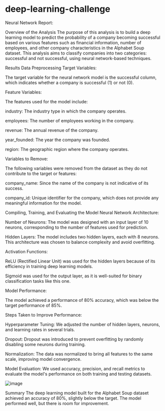 # deep-learning-challenge

Neural Network Report: 

Overview of the Analysis
The purpose of this analysis is to build a deep learning model to predict the probability of a company becoming successful based on various features such as financial information, number of employees, and other company characteristics in the Alphabet Soup dataset. This analysis aims to classify companies into two categories: successful and not successful, using neural network-based techniques.

Results
Data Preprocessing
Target Variables:

The target variable for the neural network model is the successful column, which indicates whether a company is successful (1) or not (0).

Feature Variables:

The features used for the model include:

industry: The industry type in which the company operates.

employees: The number of employees working in the company.

revenue: The annual revenue of the company.

year_founded: The year the company was founded.

region: The geographic region where the company operates.

Variables to Remove:

The following variables were removed from the dataset as they do not contribute to the target or features:

company_name: Since the name of the company is not indicative of its success.

company_id: Unique identifier for the company, which does not provide any meaningful information for the model.

Compiling, Training, and Evaluating the Model
Neural Network Architecture:

Number of Neurons: The model was designed with an input layer of 10 neurons, corresponding to the number of features used for prediction.

Hidden Layers: The model includes two hidden layers, each with 8 neurons. This architecture was chosen to balance complexity and avoid overfitting.

Activation Functions:

ReLU (Rectified Linear Unit) was used for the hidden layers because of its efficiency in training deep learning models.

Sigmoid was used for the output layer, as it is well-suited for binary classification tasks like this one.

Model Performance:

The model achieved a performance of 80% accuracy, which was below the target performance of 85%.

Steps Taken to Improve Performance:

Hyperparameter Tuning: We adjusted the number of hidden layers, neurons, and learning rates in several trials.

Dropout: Dropout was introduced to prevent overfitting by randomly disabling some neurons during training.

Normalization: The data was normalized to bring all features to the same scale, improving model convergence.

Model Evaluation: We used accuracy, precision, and recall metrics to evaluate the model's performance on both training and testing datasets.

![image](https://github.com/user-attachments/assets/2c29c15b-827d-4e86-b67a-f726a4a5a658)


Summary
The deep learning model built for the Alphabet Soup dataset achieved an accuracy of 80%, slightly below the target. The model performed well, but there is room for improvement.





